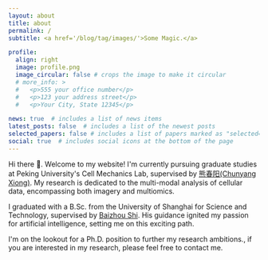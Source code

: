 ```yaml
---
layout: about
title: about
permalink: /
subtitle: <a href='/blog/tag/images/'>Some Magic.</a> 

profile:
  align: right
  image: profile.png
  image_circular: false # crops the image to make it circular
  # more_info: >
  #   <p>555 your office number</p>
  #   <p>123 your address street</p>
  #   <p>Your City, State 12345</p>

news: true  # includes a list of news items
latest_posts: false  # includes a list of the newest posts
selected_papers: false # includes a list of papers marked as "selected={true}"
social: true  # includes social icons at the bottom of the page
---
```


Hi there 👋. Welcome to my website! I'm currently pursuing graduate studies at Peking University's Cell Mechanics Lab, supervised by [熊春阳(Chunyang Xiong)](http://www2.coe.pku.edu.cn/subpaget.asp?id=23). My research is dedicated to the multi-modal analysis of cellular data, encompassing both imagery and multiomics.

I graduated with a B.Sc. from the University of Shanghai for Science and Technology, supervised by [Baizhou Shi](https://www.iem.yuntech.edu.tw/faculties1.php?ename=pcshih). His guidance ignited my passion for artificial intelligence, setting me on this exciting path.

I'm on the lookout for a Ph.D. position to further my research ambitions., if you are interested in my research, please feel free to contact me.
